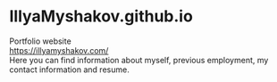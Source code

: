 # IllyaMyshakov.github.io
Portfolio website<br/>
https://illyamyshakov.com/<br/>
Here you can find information about myself, previous employment, my contact information and resume.
